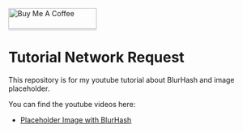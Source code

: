 <a href="https://www.buymeacoffee.com/sBGXj7Pl4" target="_blank"><img src="https://www.buymeacoffee.com/assets/img/custom_images/orange_img.png" alt="Buy Me A Coffee" style="height: 41px !important;width: 174px !important;box-shadow: 0px 3px 2px 0px rgba(190, 190, 190, 0.5) !important;-webkit-box-shadow: 0px 3px 2px 0px rgba(190, 190, 190, 0.5) !important;" ></a>

# Tutorial Network Request

This repository is for my youtube tutorial about BlurHash and image placeholder.

You can find the youtube videos here:
* [Placeholder Image with BlurHash](https://www.youtube.com/watch?v=9b0UotwJgas)
